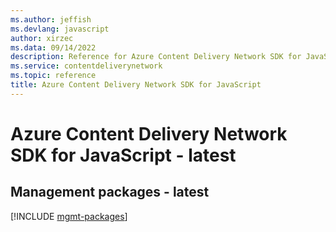 ```yaml
---
ms.author: jeffish
ms.devlang: javascript
author: xirzec
ms.data: 09/14/2022
description: Reference for Azure Content Delivery Network SDK for JavaScript
ms.service: contentdeliverynetwork
ms.topic: reference
title: Azure Content Delivery Network SDK for JavaScript
---
```

# Azure Content Delivery Network SDK for JavaScript - latest

## Management packages - latest
[!INCLUDE [mgmt-packages](content-delivery-network-mgmt-index.md)]